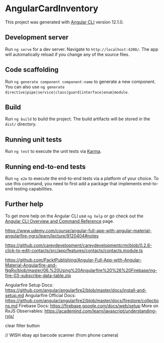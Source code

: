 # AngularCardInventory

This project was generated with [Angular CLI](https://github.com/angular/angular-cli) version 12.1.0.

## Development server

Run `ng serve` for a dev server. Navigate to `http://localhost:4200/`. The app will automatically reload if you change any of the source files.

## Code scaffolding

Run `ng generate component component-name` to generate a new component. You can also use `ng generate directive|pipe|service|class|guard|interface|enum|module`.

## Build

Run `ng build` to build the project. The build artifacts will be stored in the `dist/` directory.

## Running unit tests

Run `ng test` to execute the unit tests via [Karma](https://karma-runner.github.io).

## Running end-to-end tests

Run `ng e2e` to execute the end-to-end tests via a platform of your choice. To use this command, you need to first add a package that implements end-to-end testing capabilities.

## Further help

To get more help on the Angular CLI use `ng help` or go check out the [Angular CLI Overview and Command Reference](https://angular.io/cli) page.

https://www.udemy.com/course/angular-full-app-with-angular-material-angularfire-ngrx/learn/lecture/9120404#notes

https://github.com/careydevelopment/careydevelopmentcrm/blob/0.2.6-click-to-edit-contacts/src/app/features/contacts/contacts.module.ts

https://github.com/PacktPublishing/Angular-Full-App-with-Angular-Material-Angularfire-and-NgRx/blob/master/06.%20Using%20Angularfire%20%26%20Firebase/ng-fire-03-subscribe-data-table.zip

Angularfire Setup Docs: https://github.com/angular/angularfire2/blob/master/docs/install-and-setup.md
Angularfire Official Docs: https://github.com/angular/angularfire2/blob/master/docs/firestore/collections.md
Firebase Docs: https://firebase.google.com/docs/web/setup
More on RxJS Observables: https://academind.com/learn/javascript/understanding-rxjs/


clear filter button

// WISH
ebay api
barcode scanner (from phone camera)

